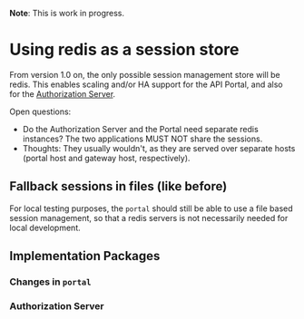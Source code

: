 **Note**: This is work in progress.

# Using redis as a session store

From version 1.0 on, the only possible session management store will be redis. This enables scaling and/or HA support for the API Portal, and also for the [Authorization Server](oauth2-support.md).

Open questions:

* Do the Authorization Server and the Portal need separate redis instances? The two applications MUST NOT share the sessions.
* Thoughts: They usually wouldn't, as they are served over separate hosts (portal host and gateway host, respectively).

## Fallback sessions in files (like before)

For local testing purposes, the `portal` should still be able to use a file based session management, so that a redis servers is not necessarily needed for local development.

## Implementation Packages

### Changes in `portal`

### Authorization Server
